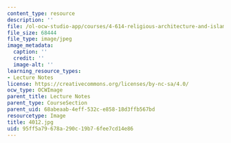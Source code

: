 ```yaml
---
content_type: resource
description: ''
file: /ol-ocw-studio-app/courses/4-614-religious-architecture-and-islamic-cultures-fall-2002/95ff5a79678a290c19b76fee7cd14e86_4012.jpg
file_size: 68444
file_type: image/jpeg
image_metadata:
  caption: ''
  credit: ''
  image-alt: ''
learning_resource_types:
- Lecture Notes
license: https://creativecommons.org/licenses/by-nc-sa/4.0/
ocw_type: OCWImage
parent_title: Lecture Notes
parent_type: CourseSection
parent_uid: 68abeaab-4eff-532c-e858-18d3ffb567bd
resourcetype: Image
title: 4012.jpg
uid: 95ff5a79-678a-290c-19b7-6fee7cd14e86
---
```

